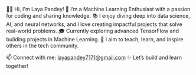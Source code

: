 👩‍💻 Hi, I'm Laya Pandey!
🌱 I’m a Machine Learning Enthusiast with a passion for coding and sharing knowledge.
📚 I enjoy diving deep into data science, AI, and neural networks, and I love creating impactful projects that solve real-world problems.
🎓 Currently exploring advanced TensorFlow and building projects in Machine Learning.
🎯 I aim to teach, learn, and inspire others in the tech community.

📫 Connect with me: layapandey7171@gmail.com
✨ Let’s build and learn together!
